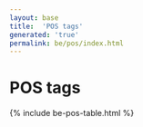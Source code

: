 ```yaml
---
layout: base
title:  'POS tags'
generated: 'true'
permalink: be/pos/index.html
---
```


# POS tags

{% include be-pos-table.html %}
